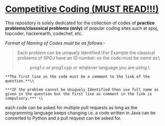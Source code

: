 # [Competitive Coding (MUST READ!!!)]()
 
 This repository is solely dedicated for the collection of codes of **practice problems/classsical problems (only)** of popular coding sites such at spoj, topcoder, hackerearth, codechef, etc.

 *Format of Naming of Codes must be as follows:-*

 > Each problem can be uniquely identified.\\For Example the classical problems of SPOJ have an ID number.
   so the code must be name as:\\
 >>prog1.c or prog1.cpp or whatever language you are using.\\

    **The first line in the code must be a comment to the link of the question.**\\

    ***IF the problem cannot be Uniquely Identified then use full name as given in the question but the first line as comment in the link is compulsory.*** \\

  each code can be asked for multiple pull requests as long as the programming language keeps changing i.e. a code written in Java can be converted to Python and a pull request can be asked for.